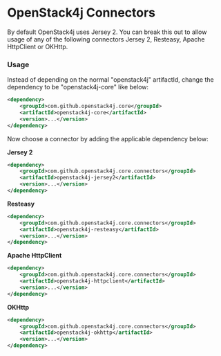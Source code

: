 OpenStack4j Connectors
======================

By default OpenStack4j uses Jersey 2. You can break this out to allow usage of any of the following connectors Jersey 2,
Resteasy, Apache HttpClient or OKHttp.

### Usage

Instead of depending on the normal "openstack4j" artifactId, change the dependency to be "openstack4j-core" like below:

```xml
<dependency>
    <groupId>com.github.openstack4j.core</groupId>
    <artifactId>openstack4j-core</artifactId>
    <version>...</version>
</dependency>
```

Now choose a connector by adding the applicable dependency below:

**Jersey 2**

```xml
<dependency>
    <groupId>com.github.openstack4j.core.connectors</groupId>
    <artifactId>openstack4j-jersey2</artifactId>
    <version>...</version>
</dependency>
```

**Resteasy**

```xml
<dependency>
    <groupId>com.github.openstack4j.core.connectors</groupId>
    <artifactId>openstack4j-resteasy</artifactId>
    <version>...</version>
</dependency>
```

**Apache HttpClient**

```xml
<dependency>
    <groupId>com.github.openstack4j.core.connectors</groupId>
    <artifactId>openstack4j-httpclient</artifactId>
    <version>...</version>
</dependency>
```

**OKHttp**

```xml
<dependency>
    <groupId>com.github.openstack4j.core.connectors</groupId>
    <artifactId>openstack4j-okhttp</artifactId>
    <version>...</version>
</dependency>
```
